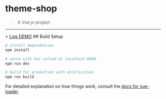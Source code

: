 # theme-shop

> A Vue.js project
<hr>
>  <a href="https://vuejs-shop-desloy.herokuapp.com/">Live DEMO</a>
## Build Setup

``` bash
# install dependencies
npm install

# serve with hot reload at localhost:8080
npm run dev

# build for production with minification
npm run build
```

For detailed explanation on how things work, consult the [docs for vue-loader](http://vuejs.github.io/vue-loader).
